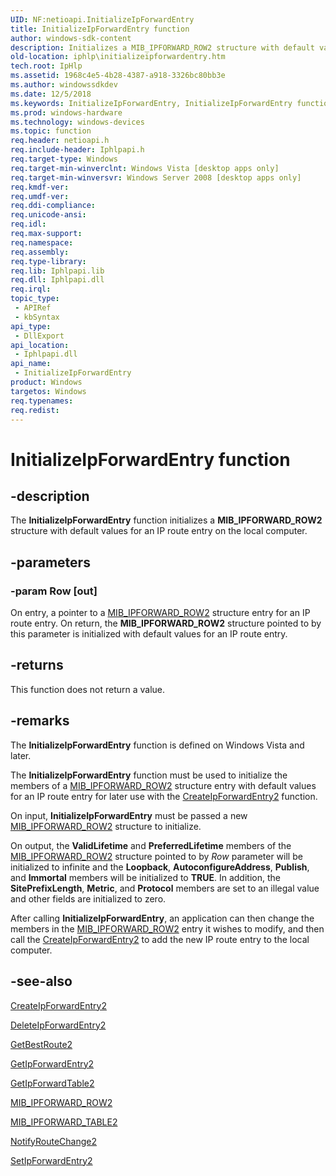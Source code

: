 ```yaml
---
UID: NF:netioapi.InitializeIpForwardEntry
title: InitializeIpForwardEntry function
author: windows-sdk-content
description: Initializes a MIB_IPFORWARD_ROW2 structure with default values for an IP route entry on the local computer.
old-location: iphlp\initializeipforwardentry.htm
tech.root: IpHlp
ms.assetid: 1968c4e5-4b28-4387-a918-3326bc80bb3e
ms.author: windowssdkdev
ms.date: 12/5/2018
ms.keywords: InitializeIpForwardEntry, InitializeIpForwardEntry function [IP Helper], iphlp.initializeipforwardentry, netioapi/InitializeIpForwardEntry
ms.prod: windows-hardware
ms.technology: windows-devices
ms.topic: function
req.header: netioapi.h
req.include-header: Iphlpapi.h
req.target-type: Windows
req.target-min-winverclnt: Windows Vista [desktop apps only]
req.target-min-winversvr: Windows Server 2008 [desktop apps only]
req.kmdf-ver: 
req.umdf-ver: 
req.ddi-compliance: 
req.unicode-ansi: 
req.idl: 
req.max-support: 
req.namespace: 
req.assembly: 
req.type-library: 
req.lib: Iphlpapi.lib
req.dll: Iphlpapi.dll
req.irql: 
topic_type:
 - APIRef
 - kbSyntax
api_type:
 - DllExport
api_location:
 - Iphlpapi.dll
api_name:
 - InitializeIpForwardEntry
product: Windows
targetos: Windows
req.typenames: 
req.redist: 
---
```


# InitializeIpForwardEntry function


## -description


The 
<b>InitializeIpForwardEntry</b> function  initializes a  <b>MIB_IPFORWARD_ROW2</b> structure with default values for an IP route entry on the local computer.  


## -parameters




### -param Row [out]

On entry, a pointer to a 
<a href="https://msdn.microsoft.com/3678315d-b6ab-48c8-8522-a57deb63f8c9">MIB_IPFORWARD_ROW2</a> structure entry for an IP route entry. On return, the  <b>MIB_IPFORWARD_ROW2</b> structure pointed to by this parameter is initialized with default values for an IP route entry.


## -returns



This function does not return a value.




## -remarks



The <b>InitializeIpForwardEntry</b> function is defined on Windows Vista and later. 

The <b>InitializeIpForwardEntry</b> function must be used to initialize the members of a
    <a href="https://msdn.microsoft.com/3678315d-b6ab-48c8-8522-a57deb63f8c9">MIB_IPFORWARD_ROW2</a> structure entry with default values for an IP route entry for later use with the <a href="https://msdn.microsoft.com/d2d065d3-daad-4167-8b87-4229199ee76a">CreateIpForwardEntry2</a> function.  

On input, <b>InitializeIpForwardEntry</b> must be passed a new <a href="https://msdn.microsoft.com/3678315d-b6ab-48c8-8522-a57deb63f8c9">MIB_IPFORWARD_ROW2</a> structure to initialize. 

On output, the <b>ValidLifetime</b> and <b>PreferredLifetime</b> members of the <a href="https://msdn.microsoft.com/3678315d-b6ab-48c8-8522-a57deb63f8c9">MIB_IPFORWARD_ROW2</a> structure pointed to by <i>Row</i> parameter will be initialized to infinite and the <b>Loopback</b>,  <b>AutoconfigureAddress</b>, <b>Publish</b>, and <b>Immortal</b> members  will be initialized to <b>TRUE</b>. In addition, the <b>SitePrefixLength</b>,   <b>Metric</b>, and  <b>Protocol</b> members are set to an illegal value and other fields are initialized to zero. 

After calling <b>InitializeIpForwardEntry</b>, an application can then change the
    members in the <a href="https://msdn.microsoft.com/3678315d-b6ab-48c8-8522-a57deb63f8c9">MIB_IPFORWARD_ROW2</a> entry it wishes to modify, and then call the <a href="https://msdn.microsoft.com/d2d065d3-daad-4167-8b87-4229199ee76a">CreateIpForwardEntry2</a>  to add the new IP route entry to the local computer.




## -see-also




<a href="https://msdn.microsoft.com/d2d065d3-daad-4167-8b87-4229199ee76a">CreateIpForwardEntry2</a>



<a href="https://msdn.microsoft.com/68d5a5a5-21cf-4337-8a35-7f847f5e2138">DeleteIpForwardEntry2</a>



<a href="https://msdn.microsoft.com/7bc16824-c98f-4cd5-a589-e198b48b637c">GetBestRoute2</a>



<a href="https://msdn.microsoft.com/53d5009a-d205-40ce-88e5-fe37e72b5a50">GetIpForwardEntry2</a>



<a href="https://msdn.microsoft.com/14412ef1-d970-419d-abfa-389f6ceb638d">GetIpForwardTable2</a>



<a href="https://msdn.microsoft.com/3678315d-b6ab-48c8-8522-a57deb63f8c9">MIB_IPFORWARD_ROW2</a>



<a href="https://msdn.microsoft.com/9ba938e8-3395-4c9d-b1d2-b2c030783c16">MIB_IPFORWARD_TABLE2</a>



<a href="https://msdn.microsoft.com/f104dc0c-b3e0-4f22-ac5f-5dbf967be31b">NotifyRouteChange2</a>



<a href="https://msdn.microsoft.com/e11aab0b-6d6c-4e90-a60a-f7d68c09751b">SetIpForwardEntry2</a>
 

 

